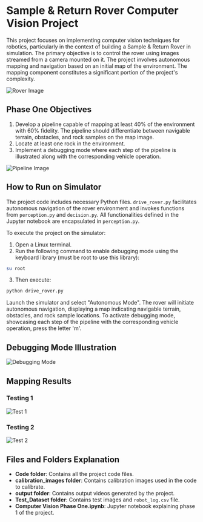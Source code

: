 # Sample & Return Rover Computer Vision Project

This project focuses on implementing computer vision techniques for robotics, particularly in the context of building a Sample & Return Rover in simulation. The primary objective is to control the rover using images streamed from a camera mounted on it. The project involves autonomous mapping and navigation based on an initial map of the environment. The mapping component constitutes a significant portion of the project's complexity.

![Rover Image](https://user-images.githubusercontent.com/89746218/205963130-18d953fb-f137-4544-b7fa-65c3de862438.png)

## Phase One Objectives

1. Develop a pipeline capable of mapping at least 40% of the environment with 60% fidelity. The pipeline should differentiate between navigable terrain, obstacles, and rock samples on the map image.
2. Locate at least one rock in the environment.
3. Implement a debugging mode where each step of the pipeline is illustrated along with the corresponding vehicle operation.

![Pipeline Image](https://user-images.githubusercontent.com/89746218/205963663-9701bec3-f35e-475e-90c4-ee565323905c.png)

## How to Run on Simulator

The project code includes necessary Python files. `drive_rover.py` facilitates autonomous navigation of the rover environment and invokes functions from `perception.py` and `decision.py`. All functionalities defined in the Jupyter notebook are encapsulated in `perception.py`.

To execute the project on the simulator:

1. Open a Linux terminal.
2. Run the following command to enable debugging mode using the keyboard library (must be root to use this library):

```bash
su root
```

3. Then execute:

```bash
python drive_rover.py
```

Launch the simulator and select "Autonomous Mode". The rover will initiate autonomous navigation, displaying a map indicating navigable terrain, obstacles, and rock sample locations. To activate debugging mode, showcasing each step of the pipeline with the corresponding vehicle operation, press the letter 'm'.

## Debugging Mode Illustration

![Debugging Mode](https://user-images.githubusercontent.com/89746218/206920089-a868fdc6-fbd9-48b6-98fb-43eb9f19f8bb.png)

## Mapping Results

### Testing 1
![Test 1](https://user-images.githubusercontent.com/89746218/206920139-ad4c6c45-3a39-43ec-ba51-bcf9670af4d2.png)

### Testing 2
![Test 2](https://user-images.githubusercontent.com/89746218/206920122-957b4868-ba46-4f97-877c-b78cab61acc9.png)


## Files and Folders Explanation

- **Code folder**: Contains all the project code files.
- **calibration_images folder**: Contains calibration images used in the code to calibrate.
- **output folder**: Contains output videos generated by the project.
- **Test_Dataset folder**: Contains test images and `robot_log.csv` file.
- **Computer Vision Phase One.ipynb**: Jupyter notebook explaining phase 1 of the project.
